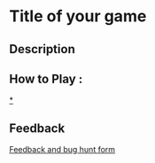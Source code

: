 # Title of your game

## Description

## How to Play :
[*](my_game.exe)
## Feedback
[Feedback and bug hunt form](https://docs.google.com/forms/d/e/1FAIpQLSfxbsnV476dAFNmYNAdO0cuDTNfjM9ufwpNfESghZZBd5-oiA/viewform?usp=sf_link)
